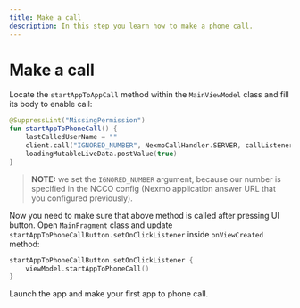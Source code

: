 ```yaml
---
title: Make a call
description: In this step you learn how to make a phone call.
---
```


# Make a call

Locate the `startAppToAppCall` method within the `MainViewModel` class and fill its body to enable call:

```kotlin
@SuppressLint("MissingPermission")
fun startAppToPhoneCall() {
    lastCalledUserName = ""
    client.call("IGNORED_NUMBER", NexmoCallHandler.SERVER, callListener)
    loadingMutableLiveData.postValue(true)
}
```

> **NOTE:** we set the `IGNORED_NUMBER` argument, because our number is specified in the NCCO config (Nexmo application answer URL that you configured previously).

Now you need to make sure that above method is called after pressing UI button. Open `MainFragment` class and update `startAppToPhoneCallButton.setOnClickListener` inside `onViewCreated` method:

```kotlin
startAppToPhoneCallButton.setOnClickListener {
    viewModel.startAppToPhoneCall()
}
```

Launch the app and make your first app to phone call.

